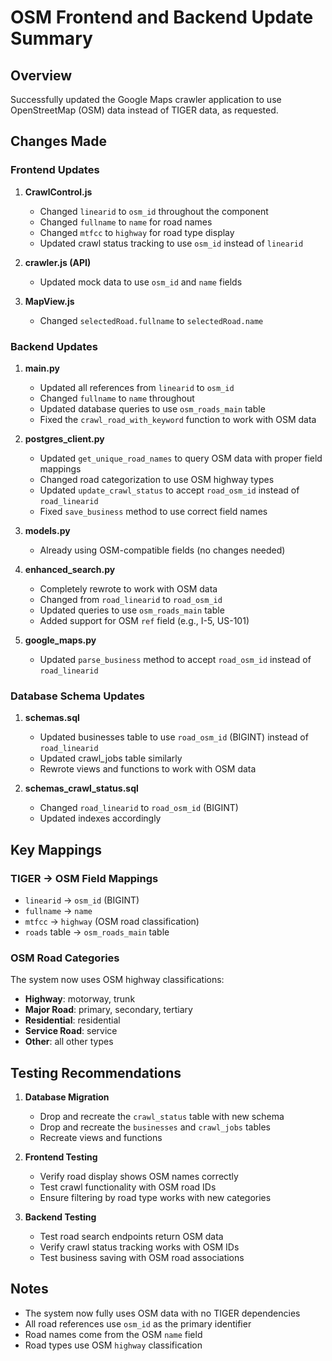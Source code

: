 # OSM Frontend and Backend Update Summary

## Overview
Successfully updated the Google Maps crawler application to use OpenStreetMap (OSM) data instead of TIGER data, as requested.

## Changes Made

### Frontend Updates

1. **CrawlControl.js**
   - Changed `linearid` to `osm_id` throughout the component
   - Changed `fullname` to `name` for road names
   - Changed `mtfcc` to `highway` for road type display
   - Updated crawl status tracking to use `osm_id` instead of `linearid`

2. **crawler.js (API)**
   - Updated mock data to use `osm_id` and `name` fields

3. **MapView.js**
   - Changed `selectedRoad.fullname` to `selectedRoad.name`

### Backend Updates

1. **main.py**
   - Updated all references from `linearid` to `osm_id`
   - Changed `fullname` to `name` throughout
   - Updated database queries to use `osm_roads_main` table
   - Fixed the `crawl_road_with_keyword` function to work with OSM data

2. **postgres_client.py**
   - Updated `get_unique_road_names` to query OSM data with proper field mappings
   - Changed road categorization to use OSM highway types
   - Updated `update_crawl_status` to accept `road_osm_id` instead of `road_linearid`
   - Fixed `save_business` method to use correct field names

3. **models.py**
   - Already using OSM-compatible fields (no changes needed)

4. **enhanced_search.py**
   - Completely rewrote to work with OSM data
   - Changed from `road_linearid` to `road_osm_id`
   - Updated queries to use `osm_roads_main` table
   - Added support for OSM `ref` field (e.g., I-5, US-101)

5. **google_maps.py**
   - Updated `parse_business` method to accept `road_osm_id` instead of `road_linearid`

### Database Schema Updates

1. **schemas.sql**
   - Updated businesses table to use `road_osm_id` (BIGINT) instead of `road_linearid`
   - Updated crawl_jobs table similarly
   - Rewrote views and functions to work with OSM data

2. **schemas_crawl_status.sql**
   - Changed `road_linearid` to `road_osm_id` (BIGINT)
   - Updated indexes accordingly

## Key Mappings

### TIGER → OSM Field Mappings
- `linearid` → `osm_id` (BIGINT)
- `fullname` → `name`
- `mtfcc` → `highway` (OSM road classification)
- `roads` table → `osm_roads_main` table

### OSM Road Categories
The system now uses OSM highway classifications:
- **Highway**: motorway, trunk
- **Major Road**: primary, secondary, tertiary
- **Residential**: residential
- **Service Road**: service
- **Other**: all other types

## Testing Recommendations

1. **Database Migration**
   - Drop and recreate the `crawl_status` table with new schema
   - Drop and recreate the `businesses` and `crawl_jobs` tables
   - Recreate views and functions

2. **Frontend Testing**
   - Verify road display shows OSM names correctly
   - Test crawl functionality with OSM road IDs
   - Ensure filtering by road type works with new categories

3. **Backend Testing**
   - Test road search endpoints return OSM data
   - Verify crawl status tracking works with OSM IDs
   - Test business saving with OSM road associations

## Notes

- The system now fully uses OSM data with no TIGER dependencies
- All road references use `osm_id` as the primary identifier
- Road names come from the OSM `name` field
- Road types use OSM `highway` classification